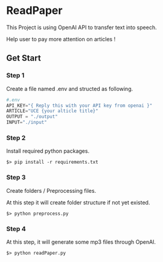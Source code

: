 # ReadPaper

This Project is using OpenAI API to transfer text into speech.

Help user to pay more attention on articles !

## Get Start
### Step 1
Create a file named .env and structed as following.
```python
#.env
API_KEY="{ Reply this with your API key from openai }"
ARTICLE="UCE {your alticle title}" 
OUTPUT = "./output"
INPUT="./input"
```

### Step 2
Install required python packages.
``` shell
$> pip install -r requirements.txt
```

### Step 3
Create folders / Preprocessing files.

At this step it will create folder structure if not yet existed.

``` shell
$> python preprocess.py
```

### Step 4
At this step, it will generate some mp3 files through OpenAI.

``` shell
$> python readPaper.py
```